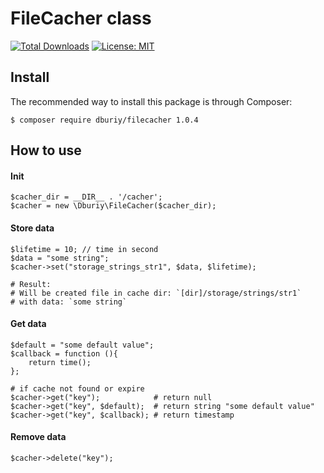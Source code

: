 # FileCacher class 
[![Total Downloads](https://poser.pugx.org/dburiy/filecacher/d/total.png)](https://packagist.org/packages/dburiy/filecacher/stats)
[![License: MIT](https://img.shields.io/badge/License-MIT-yellow.svg)](https://opensource.org/licenses/MIT)

## Install 
The recommended way to install this package is through Composer:

```
$ composer require dburiy/filecacher 1.0.4
```

## How to use

#### Init
```
$cacher_dir = __DIR__ . '/cacher'; 
$cacher = new \Dburiy\FileCacher($cacher_dir);
```

#### Store data
```
$lifetime = 10; // time in second
$data = "some string";
$cacher->set("storage_strings_str1", $data, $lifetime);

# Result:
# Will be created file in cache dir: `[dir]/storage/strings/str1`
# with data: `some string`
```

#### Get data
```
$default = "some default value";
$callback = function (){
    return time();
};

# if cache not found or expire
$cacher->get("key");            # return null
$cacher->get("key", $default);  # return string "some default value"
$cacher->get("key", $callback); # return timestamp
```

#### Remove data
```
$cacher->delete("key");
```

